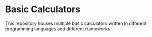 # Basic Calculators

This repository houses multiple basic calculators written in different programming languages and different frameworks.
